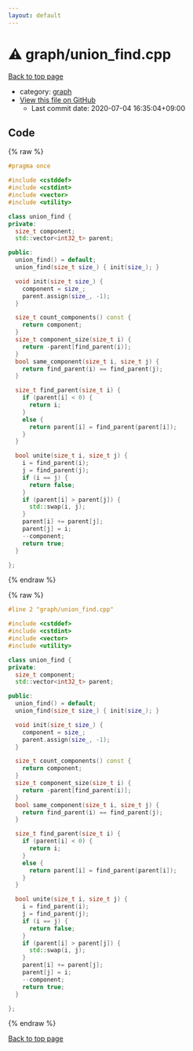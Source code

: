```yaml
---
layout: default
---
```


<!-- mathjax config similar to math.stackexchange -->
<script type="text/javascript" async
  src="https://cdnjs.cloudflare.com/ajax/libs/mathjax/2.7.5/MathJax.js?config=TeX-MML-AM_CHTML">
</script>
<script type="text/x-mathjax-config">
  MathJax.Hub.Config({
    TeX: { equationNumbers: { autoNumber: "AMS" }},
    tex2jax: {
      inlineMath: [ ['$','$'] ],
      processEscapes: true
    },
    "HTML-CSS": { matchFontHeight: false },
    displayAlign: "left",
    displayIndent: "2em"
  });
</script>

<script type="text/javascript" src="https://cdnjs.cloudflare.com/ajax/libs/jquery/3.4.1/jquery.min.js"></script>
<script src="https://cdn.jsdelivr.net/npm/jquery-balloon-js@1.1.2/jquery.balloon.min.js" integrity="sha256-ZEYs9VrgAeNuPvs15E39OsyOJaIkXEEt10fzxJ20+2I=" crossorigin="anonymous"></script>
<script type="text/javascript" src="../../assets/js/copy-button.js"></script>
<link rel="stylesheet" href="../../assets/css/copy-button.css" />


# :warning: graph/union_find.cpp

<a href="../../index.html">Back to top page</a>

* category: <a href="../../index.html#f8b0b924ebd7046dbfa85a856e4682c8">graph</a>
* <a href="{{ site.github.repository_url }}/blob/master/graph/union_find.cpp">View this file on GitHub</a>
    - Last commit date: 2020-07-04 16:35:04+09:00




## Code

<a id="unbundled"></a>
{% raw %}
```cpp
#pragma once

#include <cstddef>
#include <cstdint>
#include <vector>
#include <utility>

class union_find {
private:
  size_t component;
  std::vector<int32_t> parent;

public:
  union_find() = default;
  union_find(size_t size_) { init(size_); }

  void init(size_t size_) {
    component = size_;
    parent.assign(size_, -1);
  }

  size_t count_components() const { 
    return component; 
  }
  size_t component_size(size_t i) { 
    return -parent[find_parent(i)]; 
  }
  bool same_component(size_t i, size_t j) { 
    return find_parent(i) == find_parent(j); 
  }

  size_t find_parent(size_t i) {
    if (parent[i] < 0) {
      return i;
    }
    else {
      return parent[i] = find_parent(parent[i]);
    }
  }

  bool unite(size_t i, size_t j) {
    i = find_parent(i);
    j = find_parent(j);
    if (i == j) {
      return false;
    }
    if (parent[i] > parent[j]) {
      std::swap(i, j);
    }
    parent[i] += parent[j];
    parent[j] = i;
    --component;
    return true;
  }

};

```
{% endraw %}

<a id="bundled"></a>
{% raw %}
```cpp
#line 2 "graph/union_find.cpp"

#include <cstddef>
#include <cstdint>
#include <vector>
#include <utility>

class union_find {
private:
  size_t component;
  std::vector<int32_t> parent;

public:
  union_find() = default;
  union_find(size_t size_) { init(size_); }

  void init(size_t size_) {
    component = size_;
    parent.assign(size_, -1);
  }

  size_t count_components() const { 
    return component; 
  }
  size_t component_size(size_t i) { 
    return -parent[find_parent(i)]; 
  }
  bool same_component(size_t i, size_t j) { 
    return find_parent(i) == find_parent(j); 
  }

  size_t find_parent(size_t i) {
    if (parent[i] < 0) {
      return i;
    }
    else {
      return parent[i] = find_parent(parent[i]);
    }
  }

  bool unite(size_t i, size_t j) {
    i = find_parent(i);
    j = find_parent(j);
    if (i == j) {
      return false;
    }
    if (parent[i] > parent[j]) {
      std::swap(i, j);
    }
    parent[i] += parent[j];
    parent[j] = i;
    --component;
    return true;
  }

};

```
{% endraw %}

<a href="../../index.html">Back to top page</a>

